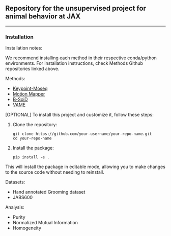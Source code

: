 ## Repository for the unsupervised project for animal behavior at JAX
--------------

### Installation

Installation notes:

We recommend installing each method in their respective conda/python environments. 
For installation instructions, check Methods Github repositories linked above. 


Methods:
  - [Keypoint-Moseq](https://keypoint-moseq.readthedocs.io/en/latest/)
  - [Motion Mapper](https://github.com/bermanlabemory/motionmapperpy)
  - [B-SoiD](https://github.com/YttriLab/B-SOID/tree/master)
  - [VAME](https://github.com/LINCellularNeuroscience/VAME)

[OPTIONAL] To install this project and customize it, follow these steps:

1. Clone the repository:
   ```
   git clone https://github.com/your-username/your-repo-name.git
   cd your-repo-name
   ```

2. Install the package:
   ```
   pip install -e .
   ```

This will install the package in editable mode, allowing you to make changes to the source code without needing to reinstall.


Datasets:
  - Hand annotated Grooming dataset
  - JABS600

Analysis:
  - Purity
  - Normalized Mutual Information
  - Homogeneity


